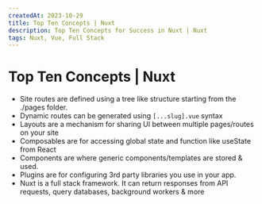 ```yaml
---
createdAt: 2023-10-29
title: Top Ten Concepts | Nuxt
description: Top Ten Concepts for Success in Nuxt | Nuxt
tags: Nuxt, Vue, Full Stack
---
```

# Top Ten Concepts | Nuxt

* Site routes are defined using a tree like structure starting from the ./pages folder.
* Dynamic routes can be generated using `[...slug].vue` syntax
* Layouts are a mechanism for sharing UI between multiple pages/routes on your site
* Composables are for accessing global state and function like useState from React
* Components are where generic components/templates are stored & used.
* Plugins are for configuring 3rd party libraries you use in your app.
* Nuxt is a full stack framework. It can return responses from API requests, query databases, background workers & more